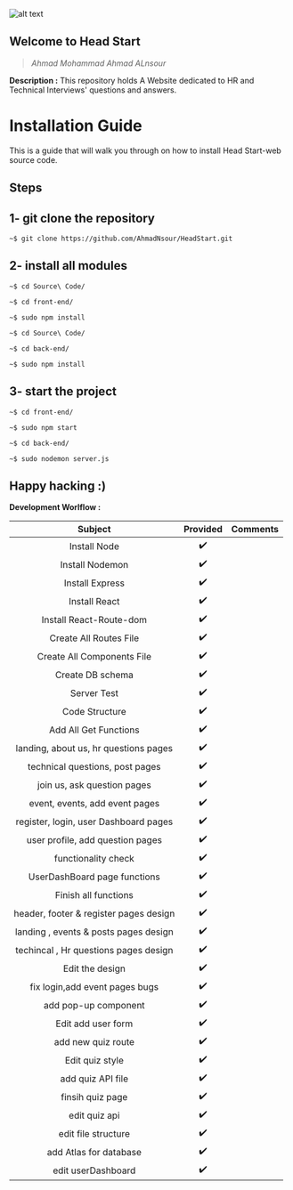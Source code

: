 ![alt text](https://img.etimg.com/thumb/msid-59396101,width-300,imgsize-25094,resizemode-4/how-to-answer-unexpected-interview-questions.jpg "Logo Title Text 1")
## Welcome to Head Start
> _Ahmad Mohammad Ahmad ALnsour_

**Description :**
This repository holds A Website dedicated to HR and Technical Interviews' questions and answers.

# Installation Guide

This is a guide that will walk you through on how to install Head Start-web source code.

## Steps

## 1- git clone the repository  
```
~$ git clone https://github.com/AhmadNsour/HeadStart.git
```
## 2- install all modules 
```
~$ cd Source\ Code/ 

~$ cd front-end/

~$ sudo npm install
```
```
~$ cd Source\ Code/

~$ cd back-end/

~$ sudo npm install
```

## 3- start the project
```
~$ cd front-end/

~$ sudo npm start
```
```
~$ cd back-end/

~$ sudo nodemon server.js
```
## Happy hacking :)
**Development Worlflow :**

| Subject                     		| Provided      | Comments  	|
| :------------------------------------:|:-------------:|:-------------:|
| Install Node                		| ✔️            |		|
| Install Nodemon 			| ✔️            |		|
| Install Express             		| ✔️            |		|
| Install React               		| ✔️            |		|
| Install React-Route-dom     		| ✔️            |		|
| Create All Routes File      		| ✔️            |		|
| Create All Components File  		| ✔️            |		|
| Create DB schema            		| ✔️            |		|
| Server Test               		| ✔️            |		|
| Code Structure              		| ✔️            |		|
| Add All Get Functions       		| ✔️            |		|
| landing, about us, hr questions pages	| ✔️            |		|
| technical questions, post pages     	| ✔️            |		|
| join us, ask question pages      	| ✔️            |		|
| event, events, add event pages	| ✔️            |		|
| register, login, user Dashboard pages	| ✔️            |		|
| user profile, add question pages	| ✔️            |		|
| functionality check			| ✔️            |		|
| UserDashBoard page functions		| ✔️            |		|
| Finish all functions			| ✔️            |		|
| header, footer & register pages design| ✔️            |		|
| landing , events & posts pages design	| ✔️            |		|
| techincal , Hr questions pages design	| ✔️            |		|
| Edit the  design			| ✔️            |		|
| fix login,add event pages bugs	| ✔️            |		|
| add pop-up component 			| ✔️            |		|
| Edit add user form			| ✔️            |		|
| add new quiz route			| ✔️            |		|
| Edit quiz style			| ✔️            |		|
| add quiz API file			| ✔️            |		|
| finsih quiz page			| ✔️            |		|
| edit quiz api 			| ✔️            |		|
| edit file structure 			| ✔️            |		|
| add Atlas for database 		| ✔️            |		|
| edit userDashboard	 		| ✔️            |		|



